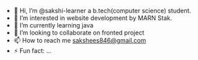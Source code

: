 - 👋 Hi, I’m @sakshi-learner a  b.tech(computer science) student.
- 👀 I’m interested in website development by MARN Stak. 
- 🌱 I’m currently learning java
- 💞️ I’m looking to collaborate on fronted project 
- 📫 How to reach me sakshees846@gmail.com 
- ⚡ Fun fact: ...
